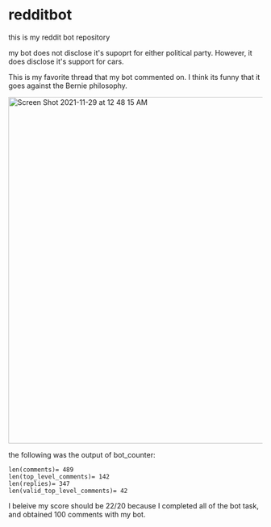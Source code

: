 # redditbot
this is my reddit bot repository

my bot does not disclose it's supoprt for either political party. However, it does disclose it's support for cars.

This is my favorite thread that my bot commented on. I think its funny that it goes against the Bernie philosophy.

<img width="687" alt="Screen Shot 2021-11-29 at 12 48 15 AM" src="https://user-images.githubusercontent.com/11224124/143836169-c39845bd-3eae-4107-a4b1-5cb2195d5d23.png">

the following was the output of bot_counter:

```
len(comments)= 489
len(top_level_comments)= 142
len(replies)= 347
len(valid_top_level_comments)= 42
```

I beleive my score should be 22/20 because I completed all of the bot task, and obtained 100 comments with my bot.
